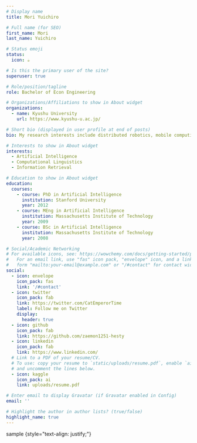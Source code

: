 ```yaml
---
# Display name
title: Mori Yuichiro

# Full name (for SEO)
first_name: Mori
last_name: Yuichiro

# Status emoji
status:
  icon: ☕️

# Is this the primary user of the site?
superuser: true

# Role/position/tagline
role: Bachelor of Econ Engineering

# Organizations/Affiliations to show in About widget
organizations:
  - name: Kyushu University
    url: https://www.kyushu-u.ac.jp/

# Short bio (displayed in user profile at end of posts)
bio: My research interests include distributed robotics, mobile computing and programmable matter.

# Interests to show in About widget
interests:
  - Artificial Intelligence
  - Computational Linguistics
  - Information Retrieval

# Education to show in About widget
education:
  courses:
    - course: PhD in Artificial Intelligence
      institution: Stanford University
      year: 2012
    - course: MEng in Artificial Intelligence
      institution: Massachusetts Institute of Technology
      year: 2009
    - course: BSc in Artificial Intelligence
      institution: Massachusetts Institute of Technology
      year: 2008

# Social/Academic Networking
# For available icons, see: https://wowchemy.com/docs/getting-started/page-builder/#icons
#   For an email link, use "fas" icon pack, "envelope" icon, and a link in the
#   form "mailto:your-email@example.com" or "/#contact" for contact widget.
social:
  - icon: envelope
    icon_pack: fas
    link: '/#contact'
  - icon: twitter
    icon_pack: fab
    link: https://twitter.com/CatEmperorTime
    label: Follow me on Twitter
    display:
      header: true
  - icon: github
    icon_pack: fab
    link: https://github.com/zaemon1251-hesty
  - icon: linkedin
    icon_pack: fab
    link: https://www.linkedin.com/
  # Link to a PDF of your resume/CV.
  # To use: copy your resume to `static/uploads/resume.pdf`, enable `ai` icons in `params.yaml`,
  # and uncomment the lines below.
  - icon: kaggle
    icon_pack: ai
    link: uploads/resume.pdf

# Enter email to display Gravatar (if Gravatar enabled in Config)
email: ''

# Highlight the author in author lists? (true/false)
highlight_name: true
---
```


sample
{style="text-align: justify;"}
